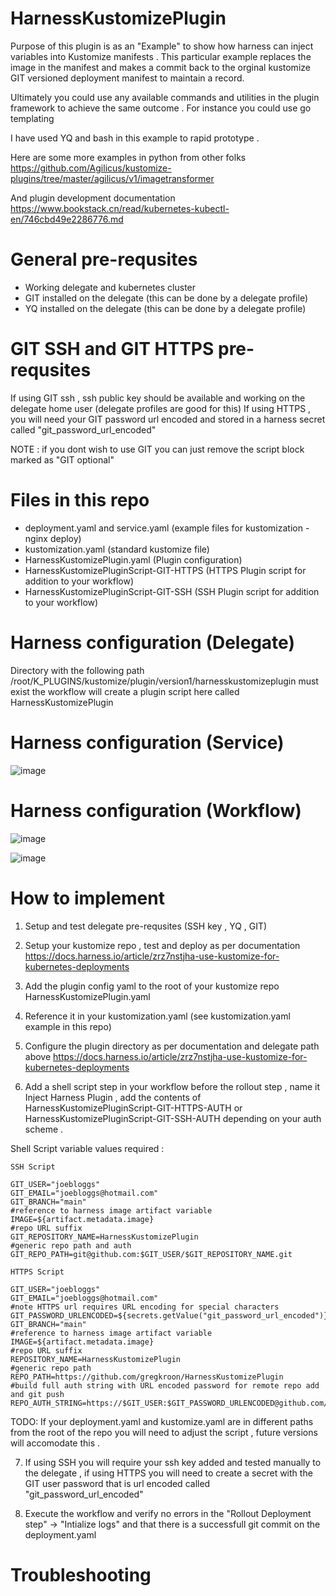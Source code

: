 # HarnessKustomizePlugin

Purpose of this plugin is as an "Example" to show how harness can inject variables into Kustomize manifests .
This particular example replaces the image in the manifest and makes a commit back to the orginal kustomize GIT versioned deployment manifest to maintain a record.

Ultimately you could use any available commands and utilities in the plugin framework to achieve the same outcome .
For instance you could use go templating 

I have used YQ and bash in this example to rapid prototype .

Here are some more examples in python from other folks 
https://github.com/Agilicus/kustomize-plugins/tree/master/agilicus/v1/imagetransformer

And plugin development documentation 
https://www.bookstack.cn/read/kubernetes-kubectl-en/746cbd49e2286776.md

# General pre-requsites

- Working delegate and kubernetes cluster
- GIT installed on the delegate (this can be done by a delegate profile)
- YQ installed on the delegate (this can be done by a delegate profile)

# GIT SSH and GIT HTTPS pre-requsites

If using GIT ssh , ssh public key should be available and working on the delegate home user (delegate profiles are good for this)
If using HTTPS , you will need your GIT password url encoded and stored in a harness secret called "git_password_url_encoded"

NOTE : if you dont wish to use GIT you can just remove the script block marked as "GIT optional" 

# Files in this repo 

- deployment.yaml and service.yaml (example files for kustomization - nginx deploy)
- kustomization.yaml (standard kustomize file)
- HarnessKustomizePlugin.yaml (Plugin configuration)
- HarnessKustomizePluginScript-GIT-HTTPS (HTTPS Plugin script for addition to your workflow)
- HarnessKustomizePluginScript-GIT-SSH (SSH Plugin script for addition to your workflow)


# Harness configuration (Delegate)

Directory with the following path /root/K_PLUGINS/kustomize/plugin/version1/harnesskustomizeplugin must exist the workflow will create a plugin script here called HarnessKustomizePlugin


# Harness configuration (Service)


![image](https://user-images.githubusercontent.com/44827446/114340816-bdb62880-9b9b-11eb-8a74-d08aff6ff3a0.png)


# Harness configuration (Workflow)

![image](https://user-images.githubusercontent.com/44827446/114340868-d7577000-9b9b-11eb-93ad-7e115e2932f2.png)

![image](https://user-images.githubusercontent.com/44827446/114344651-8fd4e200-9ba3-11eb-9e52-6125785c223f.png)

# How to implement 

1. Setup and test delegate pre-requsites (SSH key , YQ , GIT)

2. Setup your kustomize repo , test and deploy as per documentation 
   https://docs.harness.io/article/zrz7nstjha-use-kustomize-for-kubernetes-deployments
   
3. Add the plugin config yaml to the root of your kustomize repo HarnessKustomizePlugin.yaml

4. Reference it in your kustomization.yaml (see kustomization.yaml example in this repo)
   
5. Configure the plugin directory as per documentation and delegate path above
   https://docs.harness.io/article/zrz7nstjha-use-kustomize-for-kubernetes-deployments
     
6. Add a shell script step in your workflow before the rollout step , name it Inject Harness Plugin , add the contents of HarnessKustomizePluginScript-GIT-HTTPS-AUTH or HarnessKustomizePluginScript-GIT-SSH-AUTH depending on your auth scheme .

Shell Script variable values required :

```
SSH Script

GIT_USER="joebloggs" 
GIT_EMAIL="joebloggs@hotmail.com"
GIT_BRANCH="main"
#reference to harness image artifact variable
IMAGE=${artifact.metadata.image}
#repo URL suffix 
GIT_REPOSITORY_NAME=HarnessKustomizePlugin
#generic repo path and auth 
GIT_REPO_PATH=git@github.com:$GIT_USER/$GIT_REPOSITORY_NAME.git

HTTPS Script

GIT_USER="joebloggs"
GIT_EMAIL="joebloggs@hotmail.com"
#note HTTPS url requires URL encoding for special characters 
GIT_PASSWORD_URLENCODED=${secrets.getValue("git_password_url_encoded")}
GIT_BRANCH="main"
#reference to harness image artifact variable
IMAGE=${artifact.metadata.image}
#repo URL suffix 
REPOSITORY_NAME=HarnessKustomizePlugin
#generic repo path
REPO_PATH=https://github.com/gregkroon/HarnessKustomizePlugin
#build full auth string with URL encoded password for remote repo add and git push 
REPO_AUTH_STRING=https://$GIT_USER:$GIT_PASSWORD_URLENCODED@github.com/$GIT_USER/$REPOSITORY_NAME.git
```


TODO: If your deployment.yaml and kustomize.yaml are in different paths from the root of the repo you will need to adjust the script , future versions will accomodate this .

7. If using SSH you will require your ssh key added and tested manually to the delegate , if using HTTPS you will need to create a secret with the GIT user password that is url encoded called "git_password_url_encoded"

8. Execute the workflow and verify no errors in the "Rollout Deployment step" -> "Intialize logs" and that there is a successfull git commit on the deployment.yaml

# Troubleshooting
